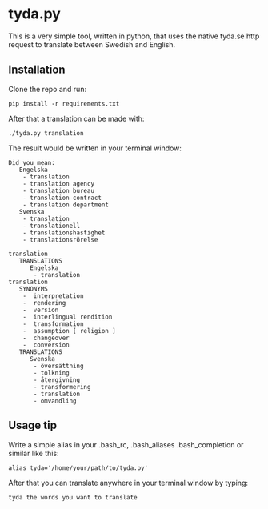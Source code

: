 




# tyda.py

This is a very simple tool, written in python, that uses the native tyda.se http request to translate between Swedish and English.




## Installation

Clone the repo and run:

    pip install -r requirements.txt

After that a translation can be made with:

    ./tyda.py translation

The result would be written in your terminal window:

    Did you mean:
       Engelska
        - translation
        - translation agency
        - translation bureau
        - translation contract
        - translation department
       Svenska
        - translation
        - translationell
        - translationshastighet
        - translationsrörelse
    
    translation
       TRANSLATIONS
          Engelska
           - translation
    translation
       SYNONYMS
        -  interpretation
        -  rendering
        -  version
        -  interlingual rendition
        -  transformation
        -  assumption [ religion ]
        -  changeover
        -  conversion
       TRANSLATIONS
          Svenska
           - översättning
           - tolkning
           - återgivning
           - transformering
           - translation
           - omvandling




## Usage tip

Write a simple alias in your .bash_rc, .bash_aliases .bash_completion or similar like this:

    alias tyda='/home/your/path/to/tyda.py'

After that you can translate anywhere in your terminal window by typing:

    tyda the words you want to translate


